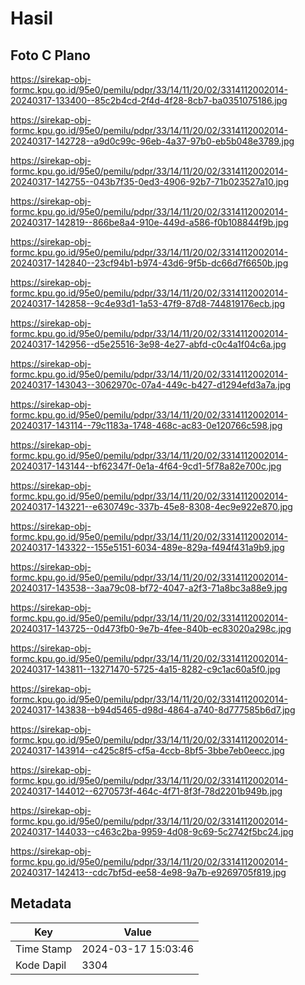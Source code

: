 # Hasil

## Foto C Plano

https://sirekap-obj-formc.kpu.go.id/95e0/pemilu/pdpr/33/14/11/20/02/3314112002014-20240317-133400--85c2b4cd-2f4d-4f28-8cb7-ba0351075186.jpg

https://sirekap-obj-formc.kpu.go.id/95e0/pemilu/pdpr/33/14/11/20/02/3314112002014-20240317-142728--a9d0c99c-96eb-4a37-97b0-eb5b048e3789.jpg

https://sirekap-obj-formc.kpu.go.id/95e0/pemilu/pdpr/33/14/11/20/02/3314112002014-20240317-142755--043b7f35-0ed3-4906-92b7-71b023527a10.jpg

https://sirekap-obj-formc.kpu.go.id/95e0/pemilu/pdpr/33/14/11/20/02/3314112002014-20240317-142819--866be8a4-910e-449d-a586-f0b108844f9b.jpg

https://sirekap-obj-formc.kpu.go.id/95e0/pemilu/pdpr/33/14/11/20/02/3314112002014-20240317-142840--23cf94b1-b974-43d6-9f5b-dc66d7f6650b.jpg

https://sirekap-obj-formc.kpu.go.id/95e0/pemilu/pdpr/33/14/11/20/02/3314112002014-20240317-142858--9c4e93d1-1a53-47f9-87d8-744819176ecb.jpg

https://sirekap-obj-formc.kpu.go.id/95e0/pemilu/pdpr/33/14/11/20/02/3314112002014-20240317-142956--d5e25516-3e98-4e27-abfd-c0c4a1f04c6a.jpg

https://sirekap-obj-formc.kpu.go.id/95e0/pemilu/pdpr/33/14/11/20/02/3314112002014-20240317-143043--3062970c-07a4-449c-b427-d1294efd3a7a.jpg

https://sirekap-obj-formc.kpu.go.id/95e0/pemilu/pdpr/33/14/11/20/02/3314112002014-20240317-143114--79c1183a-1748-468c-ac83-0e120766c598.jpg

https://sirekap-obj-formc.kpu.go.id/95e0/pemilu/pdpr/33/14/11/20/02/3314112002014-20240317-143144--bf62347f-0e1a-4f64-9cd1-5f78a82e700c.jpg

https://sirekap-obj-formc.kpu.go.id/95e0/pemilu/pdpr/33/14/11/20/02/3314112002014-20240317-143221--e630749c-337b-45e8-8308-4ec9e922e870.jpg

https://sirekap-obj-formc.kpu.go.id/95e0/pemilu/pdpr/33/14/11/20/02/3314112002014-20240317-143322--155e5151-6034-489e-829a-f494f431a9b9.jpg

https://sirekap-obj-formc.kpu.go.id/95e0/pemilu/pdpr/33/14/11/20/02/3314112002014-20240317-143538--3aa79c08-bf72-4047-a2f3-71a8bc3a88e9.jpg

https://sirekap-obj-formc.kpu.go.id/95e0/pemilu/pdpr/33/14/11/20/02/3314112002014-20240317-143725--0d473fb0-9e7b-4fee-840b-ec83020a298c.jpg

https://sirekap-obj-formc.kpu.go.id/95e0/pemilu/pdpr/33/14/11/20/02/3314112002014-20240317-143811--13271470-5725-4a15-8282-c9c1ac60a5f0.jpg

https://sirekap-obj-formc.kpu.go.id/95e0/pemilu/pdpr/33/14/11/20/02/3314112002014-20240317-143838--b94d5465-d98d-4864-a740-8d777585b6d7.jpg

https://sirekap-obj-formc.kpu.go.id/95e0/pemilu/pdpr/33/14/11/20/02/3314112002014-20240317-143914--c425c8f5-cf5a-4ccb-8bf5-3bbe7eb0eecc.jpg

https://sirekap-obj-formc.kpu.go.id/95e0/pemilu/pdpr/33/14/11/20/02/3314112002014-20240317-144012--6270573f-464c-4f71-8f3f-78d2201b949b.jpg

https://sirekap-obj-formc.kpu.go.id/95e0/pemilu/pdpr/33/14/11/20/02/3314112002014-20240317-144033--c463c2ba-9959-4d08-9c69-5c2742f5bc24.jpg

https://sirekap-obj-formc.kpu.go.id/95e0/pemilu/pdpr/33/14/11/20/02/3314112002014-20240317-142413--cdc7bf5d-ee58-4e98-9a7b-e9269705f819.jpg


## Metadata

| Key        | Value               |
| ---------- | ------------------- |
| Time Stamp | 2024-03-17 15:03:46 |
| Kode Dapil | 3304                |



